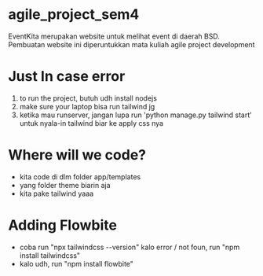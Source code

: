 # agile_project_sem4
EventKita merupakan website untuk melihat event di daerah BSD. Pembuatan website ini diperuntukkan mata kuliah agile project development

# Just In case error
1. to run the project, butuh udh install nodejs
2. make sure your laptop bisa run tailwind jg
3. ketika mau runserver, jangan lupa run 'python manage.py tailwind start' untuk nyala-in tailwind biar ke apply css nya

# Where will we code?
- kita code di dlm folder app/templates 
- yang folder theme biarin aja
- kita pake tailwind yaaa

# Adding Flowbite
- coba run "npx tailwindcss --version" kalo error / not foun, run "npm install tailwindcss"
- kalo udh, run "npm install flowbite"